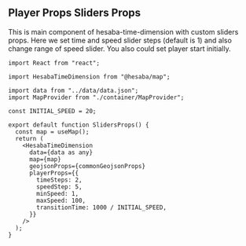 ## Player Props Sliders Props

This is main component of hesaba-time-dimension with custom sliders props. Here we set time and speed slider steps (default is 1) and also change range of speed slider. You also could set player start initially.

```tsx
import React from "react";

import HesabaTimeDimension from "@hesaba/map";

import data from "../data/data.json";
import MapProvider from "./container/MapProvider";

const INITIAL_SPEED = 20;

export default function SlidersProps() {
  const map = useMap();
  return (
    <HesabaTimeDimension
      data={data as any}
      map={map}
      geojsonProps={commonGeojsonProps}
      playerProps={{
        timeSteps: 2,
        speedStep: 5,
        minSpeed: 1,
        maxSpeed: 100,
        transitionTime: 1000 / INITIAL_SPEED,
      }}
    />
  );
}
```
